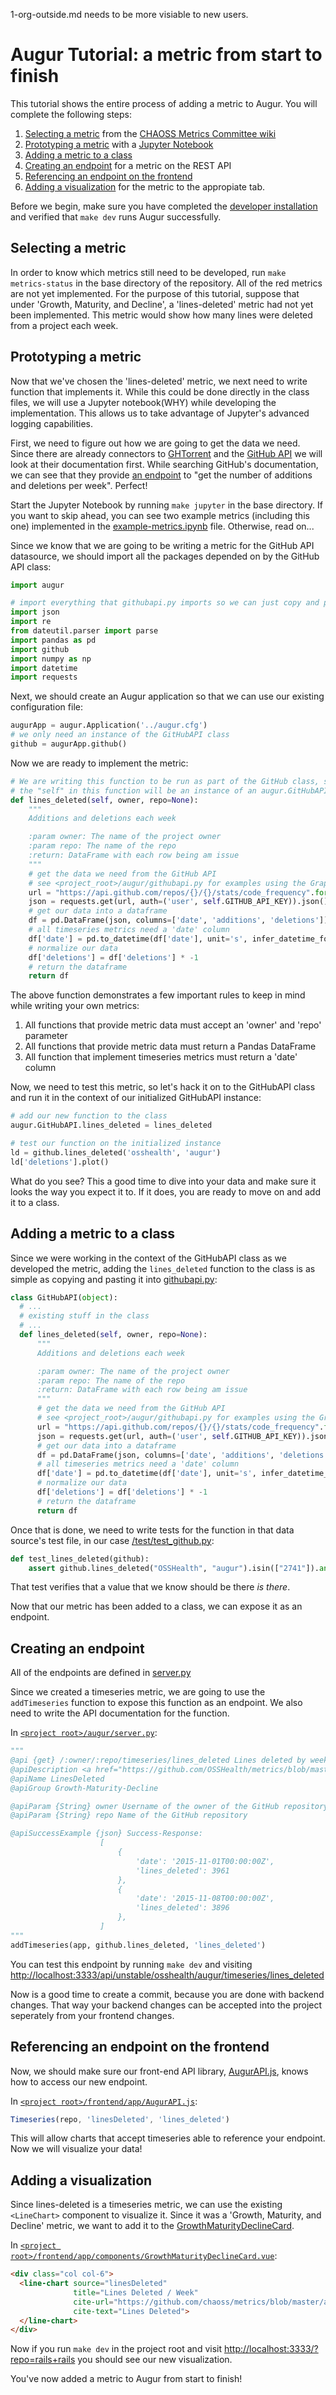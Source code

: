 1-org-outside.md needs to be more visiable to new users. 

# Augur Tutorial: a metric from start to finish

This tutorial shows the entire process of adding a metric to Augur. You will complete the following steps:

  1. [Selecting a metric](#selecting-a-metric) from the [CHAOSS Metrics Committee wiki](https://github.com/chaoss/metrics/)
  2. [Prototyping a metric](#prototyping-a-metric) with a [Jupyter Notebook](/notebooks/example-metrics.ipynb)
  3. [Adding a metric to a class](#adding-a-metric-to-a-class)
  4. [Creating an endpoint](#creating-an-endpoint) for a metric on the REST API
  5. [Referencing an endpoint on the frontend](#referencing-an-endpoint-on-the-frontend)
  6. [Adding a visualization](#adding-a-visualization) for the metric to the appropiate tab.

Before we begin, make sure you have completed the [developer installation](./dev-install.md) and verified that `make dev` runs Augur successfully.

## Selecting a metric

In order to know which metrics still need to be developed, run `make metrics-status` in the base directory of the repository. All of the red metrics are not yet implemented. For the purpose of this tutorial, suppose that under 'Growth, Maturity, and Decline', a 'lines-deleted' metric had not yet been implemented. This metric would show how many lines were deleted from a project each week.

## Prototyping a metric

Now that we've chosen the 'lines-deleted' metric, we next need to write function that implements it. While this could be done directly in the class files, we will use a Jupyter notebook(WHY) while developing the implementation. This allows us to take advantage of Jupyter's advanced logging capabilities.

First, we need to figure out how we are going to get the data we need. Since there are already connectors to [GHTorrent](http://ghtorrent.org/relational.html) and the [GitHub API](https://developer.github.com/v3/) we will look at their documentation first. While searching GitHub's documentation, we can see that they provide [an endpoint](https://developer.github.com/v3/repos/statistics/#get-the-number-of-additions-and-deletions-per-week) to "get the number of additions and deletions per week". Perfect!

Start the Jupyter Notebook by running `make jupyter` in the base directory. If you want to skip ahead, you can see two example metrics (including this one) implemented in the [example-metrics.ipynb](../notebooks/example-metrics.ipynb) file. Otherwise, read on...

Since we know that we are going to be writing a metric for the GitHub API datasource, we should import all the packages depended on by the GitHub API class:

```python
import augur

# import everything that githubapi.py imports so we can just copy and paste our function later
import json
import re
from dateutil.parser import parse
import pandas as pd
import github
import numpy as np
import datetime
import requests
```

Next, we should create an Augur application so that we can use our existing configuration file:

```python
augurApp = augur.Application('../augur.cfg')
# we only need an instance of the GitHubAPI class
github = augurApp.github()
```

Now we are ready to implement the metric:

```python
# We are writing this function to be run as part of the GitHub class, so 
# the "self" in this function will be an instance of an augur.GitHubAPI
def lines_deleted(self, owner, repo=None): 
    """
    Additions and deletions each week

    :param owner: The name of the project owner
    :param repo: The name of the repo
    :return: DataFrame with each row being am issue
    """
    # get the data we need from the GitHub API
    # see <project_root>/augur/githubapi.py for examples using the GraphQL API
    url = "https://api.github.com/repos/{}/{}/stats/code_frequency".format(owner, repo)
    json = requests.get(url, auth=('user', self.GITHUB_API_KEY)).json()
    # get our data into a dataframe
    df = pd.DataFrame(json, columns=['date', 'additions', 'deletions'])
    # all timeseries metrics need a 'date' column
    df['date'] = pd.to_datetime(df['date'], unit='s', infer_datetime_format=True)
    # normalize our data
    df['deletions'] = df['deletions'] * -1
    # return the dataframe
    return df
```

The above function demonstrates a few important rules to keep in mind while writing your own metrics:
  1. All functions that provide metric data must accept an 'owner' and 'repo' parameter
  2. All functions that provide metric data must return a Pandas DataFrame
  3. All function that implement timeseries metrics must return a 'date' column

Now, we need to test this metric, so let's hack it on to the GitHubAPI class and run it in the context of our initialized GitHubAPI instance:

```python
# add our new function to the class
augur.GitHubAPI.lines_deleted = lines_deleted

# test our function on the initialized instance
ld = github.lines_deleted('osshealth', 'augur')
ld['deletions'].plot()
```

What do you see? This a good time to dive into your data and make sure it looks the way you expect it to. If it does, you are ready to move on and add it to a class.

## Adding a metric to a class

Since we were working in the context of the GitHubAPI class as we developed the metric, adding the `lines_deleted` function to the class is as simple as copying and pasting it into [githubapi.py](../augur/githubapi.py):

```python
class GitHubAPI(object):
  # ...
  # existing stuff in the class
  # ...
  def lines_deleted(self, owner, repo=None): 
      """
      Additions and deletions each week

      :param owner: The name of the project owner
      :param repo: The name of the repo
      :return: DataFrame with each row being am issue
      """
      # get the data we need from the GitHub API
      # see <project_root>/augur/githubapi.py for examples using the GraphQL API
      url = "https://api.github.com/repos/{}/{}/stats/code_frequency".format(owner, repo)
      json = requests.get(url, auth=('user', self.GITHUB_API_KEY)).json()
      # get our data into a dataframe
      df = pd.DataFrame(json, columns=['date', 'additions', 'deletions'])
      # all timeseries metrics need a 'date' column
      df['date'] = pd.to_datetime(df['date'], unit='s', infer_datetime_format=True)
      # normalize our data
      df['deletions'] = df['deletions'] * -1
      # return the dataframe
      return df
```

Once that is done, we need to write tests for the function in that data source's test file, in our case [/test/test_github.py](../test/test_github.py):

```python
def test_lines_deleted(github):
    assert github.lines_deleted("OSSHealth", "augur").isin(["2741"]).any
``` 

That test verifies that a value that we know should be there *is there*.

Now that our metric has been added to a class, we can expose it as an endpoint.

## Creating an endpoint

All of the endpoints are defined in [server.py](../augur/server.py)

Since we created a timeseries metric, we are going to use the `addTimeseries` function to expose this function as an endpoint. We also need to write the API documentation for the function.

In [`<project root>/augur/server.py`](../augur/server.py):
```python
"""
@api {get} /:owner/:repo/timeseries/lines_deleted Lines deleted by week
@apiDescription <a href="https://github.com/OSSHealth/metrics/blob/master/activity-metrics/lines-deleted.md">CHAOSS Metric Definition</a>
@apiName LinesDeleted
@apiGroup Growth-Maturity-Decline

@apiParam {String} owner Username of the owner of the GitHub repository
@apiParam {String} repo Name of the GitHub repository

@apiSuccessExample {json} Success-Response:
                    [
                        {
                            'date': '2015-11-01T00:00:00Z', 
                            'lines_deleted': 3961
                        },
                        {
                            'date': '2015-11-08T00:00:00Z', 
                            'lines_deleted': 3896
                        },
                    ]
"""
addTimeseries(app, github.lines_deleted, 'lines_deleted')
```

You can test this endpoint by running `make dev` and visiting [http://localhost:3333/api/unstable/osshealth/augur/timeseries/lines_deleted](http://localhost:3333/api/unstable/osshealth/augur/timeseries/lines_deleted)

Now is a good time to create a commit, because you are done with backend changes. That way your backend changes can be accepted into the project seperately from your frontend changes.

## Referencing an endpoint on the frontend

Now, we should make sure our front-end API library, [AugurAPI.js](../frontend/app/AugurAPI.js), knows how to access our new endpoint.

In [`<project root>/frontend/app/AugurAPI.js`](../frontend/app/AugurAPI.js):
```javascript
Timeseries(repo, 'linesDeleted', 'lines_deleted')
```

This will allow charts that accept timeseries able to reference your endpoint. Now we will visualize your data!

## Adding a visualization

Since lines-deleted is a timeseries metric, we can use the existing `<LineChart>` component to visualize it. Since it was a 'Growth, Maturity, and Decline' metric, we want to add it to the [GrowthMaturityDeclineCard](../frontend/app/components/GrowthMaturityDeclineCard.vue).

In [`<project root>/frontend/app/components/GrowthMaturityDeclineCard.vue`](../frontend/app/components/GrowthMaturityDeclineCard.vue):

```html
<div class="col col-6">
  <line-chart source="linesDeleted" 
              title="Lines Deleted / Week" 
              cite-url="https://github.com/chaoss/metrics/blob/master/activity-metrics/lines-deleted.md"
              cite-text="Lines Deleted"> 
  </line-chart>
</div>
```

Now if you run `make dev` in the project root and visit [http://localhost:3333/?repo=rails+rails](http://localhost:3333/?repo=rails+rails) you should see our new visualization.

You've now added a metric to Augur from start to finish!
